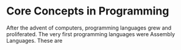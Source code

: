 # Core Concepts in Programming

After the advent of computers, programming languages grew and proliferated. The very first programming languages were Assembly Languages. These are 
